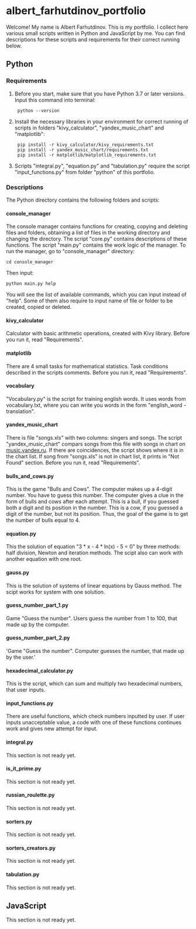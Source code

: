 # albert_farhutdinov_portfolio

Welcome! My name is Albert Farhutdinov. This is my portfolio. I collect here various small scripts written in Python and JavaScript by me. You can find descriptions for these scripts and requirements for their correct running below.

## Python

### Requirements

1. Before you start, make sure that you have Python 3.7 or later versions. Input this command into terminal:

        python --version
  
2. Install the necessary libraries in your environment for correct running of scripts in folders "kivy_calculator", "yandex_music_chart" and "matplotlib":

		pip install -r kivy_calculator/kivy_requirements.txt
		pip install -r yandex_music_chart/requirements.txt
		pip install -r matplotlib/matplotlib_requirements.txt
    
3. Scripts "integral.py", "equation.py" and "tabulation.py" require the script "input_functions.py" from folder "python" of this portfolio.

### Descriptions

The Python directory contains the following folders and scripts:

#### console_manager

The console manager contains functions for creating, copying and deleting files and folders, obtaining a list of files in the working directory and changing the directory. The script "core.py" contains descriptions of these functions. The script "main.py" contains the work logic of the manager. To run the manager, go to "console_manager" directory:

	cd console_manager
	
Then input:

	python main.py help
	
You will see the list of available commands, which you can input instead of "help". Some of them also require to input name of file or folder to be created, copied or deleted.

#### kivy_calculator

Calculator with basic arithmetic operations, created with Kivy library. Before you run it, read "Requirements".

#### matplotlib

There are 4 small tasks for mathematical statistics. Task conditions described in the scripts comments. Before you run it, read "Requirements".

#### vocabulary

"Vocabulary.py" is the script for training english words. It uses words from vocabulary.txt, where you can write you words in the form "english_word - translation".

#### yandex_music_chart

There is file "songs.xls" with two columns: singers and songs. The script "yandex_music_chart" compars songs from this file with songs in chart on [music.yandex.ru](https://music.yandex.ru/chart). If there are coincidences, the script shows where it is in the chart list.  If song from "songs.xls" is not in chart list, it prints in "Not Found" section. 
Before you run it, read "Requirements".

#### bulls_and_cows.py

This is the game "Bulls and Cows". The computer makes up a 4-digit number. You have to guess this number. The computer gives a clue in the form of bulls and cows after each attempt. This is a bull, if you guessed both a digit and its position in the number. This is a cow, if you guessed a digit of the number, but not its position. Thus, the goal of the game is to get the number of bulls equal to 4.

#### equation.py

This the solution of equation "3 * x - 4 * ln(x) - 5 = 0" by three methods: half division, Newton and iteration methods. The scipt also can work with another equation with one root.

#### gauss.py

This is the solution of systems of linear equations by Gauss method. The scipt works for system with one solution.

#### guess_number_part_1.py

Game "Guess the number". Users guess the number from 1 to 100, that made up by the computer.

#### guess_number_part_2.py

'Game "Guess the number". Computer guesses the number, that made up by the user.'

#### hexadecimal_calculator.py

This is the script, which can sum and multiply two hexadecimal numbers, that user inputs.

#### input_functions.py

There are useful functions, which check numbers inputted by user. If user inputs unacceptable value, a code with one of these functions continues work and gives new attempt for input.

#### integral.py

This section is not ready yet.

#### is_it_prime.py
This section is not ready yet.
#### russian_roulette.py
This section is not ready yet.
#### sorters.py
This section is not ready yet.
#### sorters_creators.py
This section is not ready yet.
#### tabulation.py
This section is not ready yet.


## JavaScript

This section is not ready yet.
